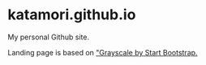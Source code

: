 # katamori.github.io
My personal Github site.

Landing page is based on ["Grayscale by Start Bootstrap.](https://github.com/BlackrockDigital/startbootstrap-grayscale)
